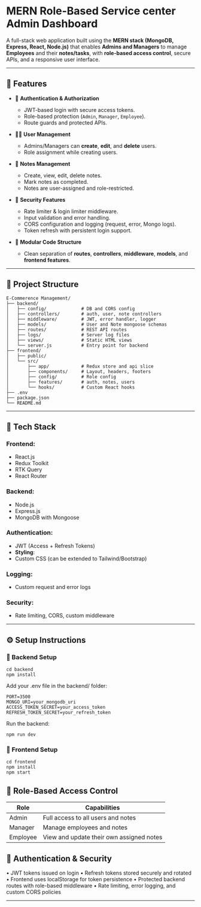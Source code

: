 # MERN Role-Based Service center Admin Dashboard

A full-stack web application built using the **MERN stack (MongoDB, Express, React, Node.js)** that enables **Admins and Managers** to manage **Employees** and their **notes/tasks**, with **role-based access control**, secure APIs, and a responsive user interface.

---

## 🚀 Features

- 🔐 **Authentication & Authorization**
  - JWT-based login with secure access tokens.
  - Role-based protection (`Admin`, `Manager`, `Employee`).
  - Route guards and protected APIs.

- 🧑‍💼 **User Management**
  - Admins/Managers can **create**, **edit**, and **delete** users.
  - Role assignment while creating users.

- 📝 **Notes Management**
  - Create, view, edit, delete notes.
  - Mark notes as completed.
  - Notes are user-assigned and role-restricted.

- 🧰 **Security Features**
  - Rate limiter & login limiter middleware.
  - Input validation and error handling.
  - CORS configuration and logging (request, error, Mongo logs).
  - Token refresh with persistent login support.

- 📁 **Modular Code Structure**
  - Clean separation of **routes**, **controllers**, **middleware**, **models**, and **frontend features**.

---

## 📂 Project Structure

```
E-Commerence Management/
├── backend/
│   ├── config/             # DB and CORS config
│   ├── controllers/        # auth, user, note controllers
│   ├── middleware/         # JWT, error handler, logger
│   ├── models/             # User and Note mongoose schemas
│   ├── routes/             # REST API routes
│   ├── logs/               # Server log files
│   ├── views/              # Static HTML views
│   └── server.js           # Entry point for backend
├── frontend/
│   ├── public/
│   └── src/
│       ├── app/            # Redux store and api slice
│       ├── components/     # Layout, headers, footers
│       ├── config/         # Role config
│       ├── features/       # auth, notes, users
│       └── hooks/          # Custom React hooks
├── .env
├── package.json
└── README.md
```
---

## 🔧 Tech Stack

### Frontend:
- React.js
- Redux Toolkit
- RTK Query
- React Router

### Backend: 
- Node.js
- Express.js
- MongoDB with Mongoose

### Authentication: 
- JWT (Access + Refresh Tokens)
- **Styling**:
- Custom CSS (can be extended to Tailwind/Bootstrap)
  
### Logging:
- Custom request and error logs
  
### Security:
- Rate limiting, CORS, custom middleware

---

## ⚙️ Setup Instructions

### 🔧 Backend Setup

```
cd backend
npm install
```

Add your .env file in the backend/ folder:

```
PORT=3500
MONGO_URI=your_mongodb_uri
ACCESS_TOKEN_SECRET=your_access_token
REFRESH_TOKEN_SECRET=your_refresh_token
```
Run the backend:

```
npm run dev
```

### 🔧 Frontend Setup

```
cd frontend
npm install
npm start
```

## 🔐 Role-Based Access Control

| **Role**   | **Capabilities**                              |
|------------|-----------------------------------------------|
| Admin      | Full access to all users and notes            |
| Manager    | Manage employees and notes                    |
| Employee   | View and update their own assigned notes      |

## 🔐 Authentication & Security

•	JWT tokens issued on login
•	Refresh tokens stored securely and rotated
•	Frontend uses localStorage for token persistence
•	Protected backend routes with role-based middleware
•	Rate limiting, error logging, and custom CORS policies

___


